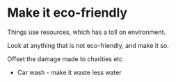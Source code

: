 # Make it eco-friendly

Things use resources, which has a toll on environment.

Look at anything that is not eco-friendly, and make it so.

Offset the damage made to charities etc

- Car wash - make it waste less water
